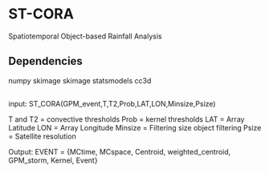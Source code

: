 # ST-CORA
Spatiotemporal Object-based Rainfall Analysis 


## Dependencies

numpy
skimage 
skimage
statsmodels
cc3d 


 ##   
input:
ST_CORA(GPM_event,T,T2,Prob,LAT,LON,Minsize,Psize)

T and T2 = convective thresholds
Prob = kernel thresholds
LAT = Array Latitude
LON = Array Longitude
Minsize = Filtering size object filtering
Psize =  Satellite resolution

Output:
EVENT = {MCtime, MCspace, Centroid, weighted_centroid, GPM_storm, Kernel, Event}

